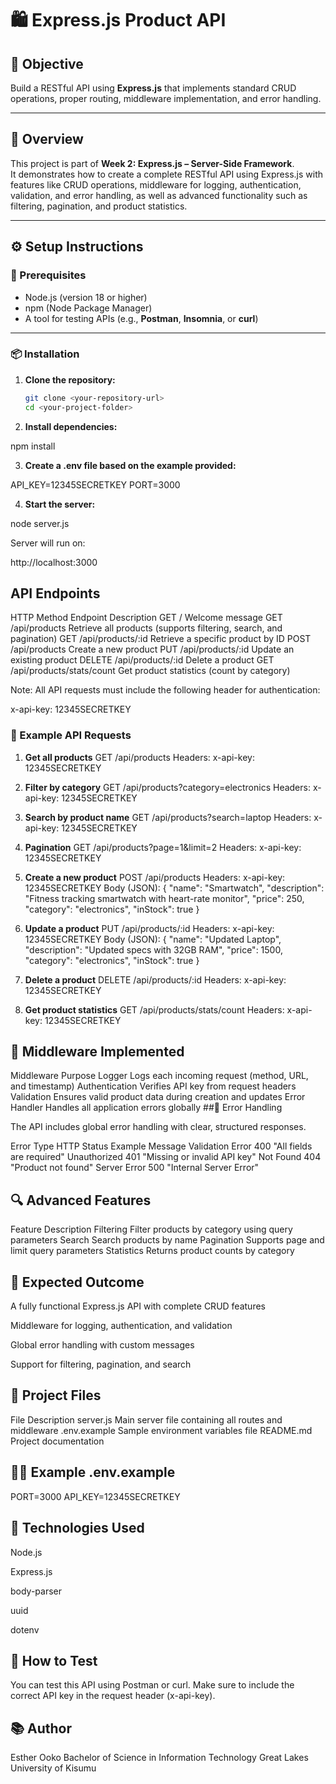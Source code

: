 # 🛍️ Express.js Product API

## 🚀 Objective
Build a RESTful API using **Express.js** that implements standard CRUD operations, proper routing, middleware implementation, and error handling.

---

## 📘 Overview
This project is part of **Week 2: Express.js – Server-Side Framework**.  
It demonstrates how to create a complete RESTful API using Express.js with features like CRUD operations, middleware for logging, authentication, validation, and error handling, as well as advanced functionality such as filtering, pagination, and product statistics.

---

## ⚙️ Setup Instructions

### 🧩 Prerequisites
- Node.js (version 18 or higher)
- npm (Node Package Manager)
- A tool for testing APIs (e.g., **Postman**, **Insomnia**, or **curl**)

---

### 📦 Installation

1. **Clone the repository:**
   ```bash
   git clone <your-repository-url>
   cd <your-project-folder>

2. **Install dependencies:**

npm install


3. **Create a .env file based on the example provided:**

API_KEY=12345SECRETKEY
PORT=3000


4. **Start the server:**

node server.js


Server will run on:

http://localhost:3000
## API Endpoints
HTTP Method	Endpoint	Description
GET	/	Welcome message
GET	/api/products	Retrieve all products (supports filtering, search, and pagination)
GET	/api/products/:id	Retrieve a specific product by ID
POST	/api/products	Create a new product
PUT	/api/products/:id	Update an existing product
DELETE	/api/products/:id	Delete a product
GET	/api/products/stats/count	Get product statistics (count by category)

Note: All API requests must include the following header for authentication:

x-api-key: 12345SECRETKEY

### 🧩 Example API Requests
1. **Get all products**
GET /api/products
Headers: x-api-key: 12345SECRETKEY

2. **Filter by category**
GET /api/products?category=electronics
Headers: x-api-key: 12345SECRETKEY

3. **Search by product name**
GET /api/products?search=laptop
Headers: x-api-key: 12345SECRETKEY

4. **Pagination**
GET /api/products?page=1&limit=2
Headers: x-api-key: 12345SECRETKEY

5. **Create a new product**
POST /api/products
Headers: x-api-key: 12345SECRETKEY
Body (JSON):
{
  "name": "Smartwatch",
  "description": "Fitness tracking smartwatch with heart-rate monitor",
  "price": 250,
  "category": "electronics",
  "inStock": true
}

6. **Update a product**
PUT /api/products/:id
Headers: x-api-key: 12345SECRETKEY
Body (JSON):
{
  "name": "Updated Laptop",
  "description": "Updated specs with 32GB RAM",
  "price": 1500,
  "category": "electronics",
  "inStock": true
}

7. **Delete a product**
DELETE /api/products/:id
Headers: x-api-key: 12345SECRETKEY

8. **Get product statistics**
GET /api/products/stats/count
Headers: x-api-key: 12345SECRETKEY

## 🧠 Middleware Implemented
Middleware	Purpose
Logger	Logs each incoming request (method, URL, and timestamp)
Authentication	Verifies API key from request headers
Validation	Ensures valid product data during creation and updates
Error Handler	Handles all application errors globally
##🚨 Error Handling

The API includes global error handling with clear, structured responses.

Error Type	HTTP Status	Example Message
Validation Error	400	"All fields are required"
Unauthorized	401	"Missing or invalid API key"
Not Found	404	"Product not found"
Server Error	500	"Internal Server Error"

## 🔍 Advanced Features
Feature	Description
Filtering	Filter products by category using query parameters
Search	Search products by name
Pagination	Supports page and limit query parameters
Statistics	Returns product counts by category
## 🧪 Expected Outcome

A fully functional Express.js API with complete CRUD features

Middleware for logging, authentication, and validation

Global error handling with custom messages

Support for filtering, pagination, and search

## 📁 Project Files
File	Description
server.js	Main server file containing all routes and middleware
.env.example	Sample environment variables file
README.md	Project documentation

## 👩‍💻 Example .env.example
PORT=3000
API_KEY=12345SECRETKEY

## 🧠 Technologies Used

Node.js

Express.js

body-parser

uuid

dotenv

## 🏁 How to Test

You can test this API using Postman or curl.
Make sure to include the correct API key in the request header (x-api-key).

## 📚 Author

Esther Ooko
Bachelor of Science in Information Technology
Great Lakes University of Kisumu